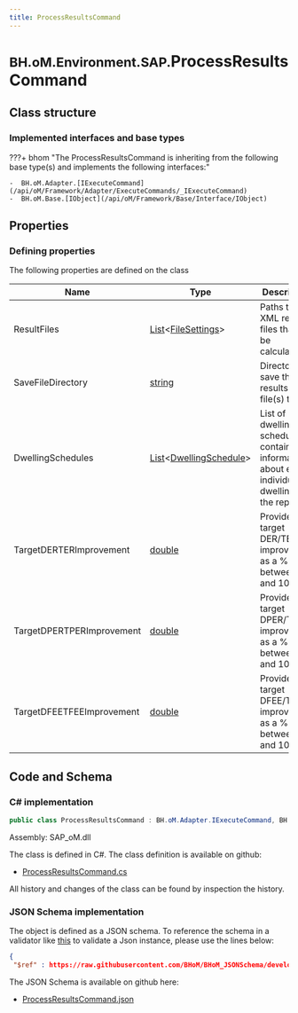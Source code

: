 ```yaml
---
title: ProcessResultsCommand
---
```


# <small>BH.oM.Environment.SAP.</small>**ProcessResultsCommand**



## Class structure

### Implemented interfaces and base types

???+ bhom "The ProcessResultsCommand is inheriting from the following base type(s) and implements the following interfaces:"

    -  BH.oM.Adapter.[IExecuteCommand](/api/oM/Framework/Adapter/ExecuteCommands/_IExecuteCommand)
    -  BH.oM.Base.[IObject](/api/oM/Framework/Base/Interface/IObject)


## Properties



### Defining properties

The following properties are defined on the class

| Name             | Type             | Description      | Quantity         |
|------------------|------------------|------------------|------------------|
| ResultFiles | [List](https://learn.microsoft.com/en-us/dotnet/api/System.Collections.Generic.List-1?view=netstandard-2.0)&lt;[FileSettings](/api/oM/Framework/Adapter/FileSettings)&gt; | Paths to the XML results files that will be calculated. | - |
| SaveFileDirectory | [string](https://learn.microsoft.com/en-us/dotnet/api/System.String?view=netstandard-2.0) | Directory to save the results file(s) to. | - |
| DwellingSchedules | [List](https://learn.microsoft.com/en-us/dotnet/api/System.Collections.Generic.List-1?view=netstandard-2.0)&lt;[DwellingSchedule](/api/oM/Adapter/Environment/Excel/DwellingSchedule)&gt; | List of dwelling schedules containing information about each individual dwelling in the report. | - |
| TargetDERTERImprovement | [double](https://learn.microsoft.com/en-us/dotnet/api/System.Double?view=netstandard-2.0) | Provide the target DER/TER improvement as a % between 0 and 100. | - |
| TargetDPERTPERImprovement | [double](https://learn.microsoft.com/en-us/dotnet/api/System.Double?view=netstandard-2.0) | Provide the target DPER/TPER improvement as a % between 0 and 100. | - |
| TargetDFEETFEEImprovement | [double](https://learn.microsoft.com/en-us/dotnet/api/System.Double?view=netstandard-2.0) | Provide the target DFEE/TFEE improvement as a % between 0 and 100. | - |


## Code and Schema

### C# implementation

``` C# title="C#"
public class ProcessResultsCommand : BH.oM.Adapter.IExecuteCommand, BH.oM.Base.IObject
```

Assembly: SAP_oM.dll

The class is defined in C#. The class definition is available on github:

- [ProcessResultsCommand.cs](https://github.com/BHoM/SAP_Toolkit/blob/develop/SAP_oM/Config\ProcessResultsCommand.cs)

All history and changes of the class can be found by inspection the history.
### JSON Schema implementation

The object is defined as a JSON schema. To reference the schema in a validator like [this](https://www.jsonschemavalidator.net/) to validate a Json instance, please use the lines below:

``` json title="JSON Schema"
{
 "$ref" : https://raw.githubusercontent.com/BHoM/BHoM_JSONSchema/develop/SAP_oM/SAP/ProcessResultsCommand.json}
```

The JSON Schema is available on github here:

- [ProcessResultsCommand.json](https://github.com/BHoM/BHoM_JSONSchema/blob/develop/SAP_oM/SAP/ProcessResultsCommand.json)
